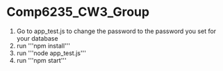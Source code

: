 # Comp6235_CW3_Group

1. Go to app_test.js to change the password to the password you set for your database
2. run '''npm install''' 
3. run '''node app_test.js'''
4. run '''npm start'''
